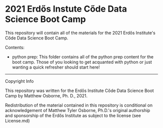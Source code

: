 # 2021 Erd&#337;s Instute C&#337;de Data Science Boot Camp

This repository will contain all of the materials for the 2021 Erd&#337;s Institute's
C&#337;de Data Science Boot Camp.

Contents:
- python prep: This folder contains all of the python prep content for the boot camp. Those of you looking to get acquanted with python or just wanting a quick refresher should start here!



-----------------------------------------------------------
Copyright Info

This repository was written for the Erd&#337;s Institute C&#337;de Data Science Boot Camp by Matthew Osborne, Ph. D., 2021.

Redistribution of the material contained in this repository is conditional on acknowledgement of Matthew Tyler Osborne, Ph.D.'s original authorship and sponsorship of the Erdős Institute as subject to the license (see License.md)
